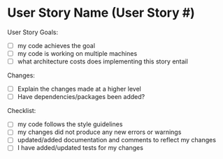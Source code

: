 # User Story Name (User Story #)

User Story Goals:

- [ ] my code achieves the goal
- [ ] my code is working on multiple machines
- [ ] what architecture costs does implementing this story entail

Changes:

- [ ] Explain the changes made at a higher level
- [ ] Have dependencies/packages been added?

Checklist:

- [ ] my code follows the style guidelines
- [ ] my changes did not produce any new errors or warnings
- [ ] updated/added documentation and comments to reflect my changes
- [ ] I have added/updated tests for my changes
